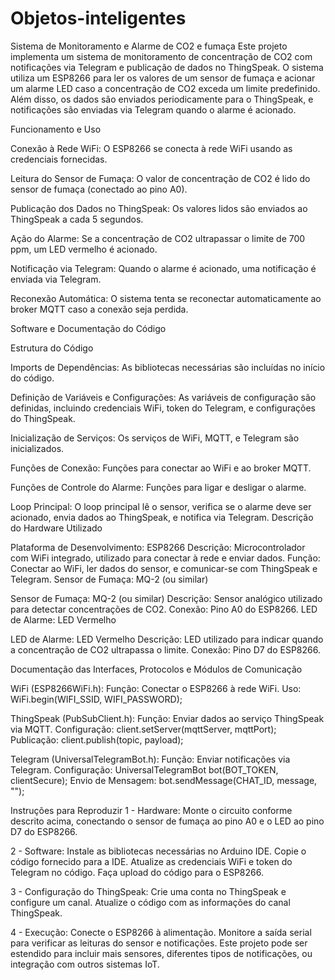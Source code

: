 # Objetos-inteligentes

Sistema de Monitoramento e Alarme de CO2 e fumaça
Este projeto implementa um sistema de monitoramento de concentração de CO2 com notificações via Telegram e publicação de dados no ThingSpeak. O sistema utiliza um ESP8266 para ler os valores de um sensor de fumaça e acionar um alarme LED caso a concentração de CO2 exceda um limite predefinido. Além disso, os dados são enviados periodicamente para o ThingSpeak, e notificações são enviadas via Telegram quando o alarme é acionado.


Funcionamento e Uso

Conexão à Rede WiFi: O ESP8266 se conecta à rede WiFi usando as credenciais fornecidas.

Leitura do Sensor de Fumaça: O valor de concentração de CO2 é lido do sensor de fumaça (conectado ao pino A0).

Publicação dos Dados no ThingSpeak: Os valores lidos são enviados ao ThingSpeak a cada 5 segundos.

Ação do Alarme: Se a concentração de CO2 ultrapassar o limite de 700 ppm, um LED vermelho é acionado.

Notificação via Telegram: Quando o alarme é acionado, uma notificação é enviada via Telegram.

Reconexão Automática: O sistema tenta se reconectar automaticamente ao broker MQTT caso a conexão seja perdida.

Software e Documentação do Código




Estrutura do Código

Imports de Dependências: As bibliotecas necessárias são incluídas no início do código.

Definição de Variáveis e Configurações: As variáveis de configuração são definidas, incluindo credenciais WiFi, token do Telegram, e configurações do ThingSpeak.

Inicialização de Serviços: Os serviços de WiFi, MQTT, e Telegram são inicializados.

Funções de Conexão: Funções para conectar ao WiFi e ao broker MQTT.

Funções de Controle do Alarme: Funções para ligar e desligar o alarme.

Loop Principal: O loop principal lê o sensor, verifica se o alarme deve ser acionado, envia dados ao ThingSpeak, e notifica via Telegram.
Descrição do Hardware Utilizado




Plataforma de Desenvolvimento: ESP8266
Descrição: Microcontrolador com WiFi integrado, utilizado para conectar à rede e enviar dados.
Função: Conectar ao WiFi, ler dados do sensor, e comunicar-se com ThingSpeak e Telegram.
Sensor de Fumaça: MQ-2 (ou similar)

Sensor de Fumaça: MQ-2 (ou similar)
Descrição: Sensor analógico utilizado para detectar concentrações de CO2.
Conexão: Pino A0 do ESP8266.
LED de Alarme: LED Vermelho

LED de Alarme: LED Vermelho
Descrição: LED utilizado para indicar quando a concentração de CO2 ultrapassa o limite.
Conexão: Pino D7 do ESP8266.




Documentação das Interfaces, Protocolos e Módulos de Comunicação

WiFi (ESP8266WiFi.h):
Função: Conectar o ESP8266 à rede WiFi.
Uso: WiFi.begin(WIFI_SSID, WIFI_PASSWORD);


ThingSpeak (PubSubClient.h):
Função: Enviar dados ao serviço ThingSpeak via MQTT.
Configuração: client.setServer(mqttServer, mqttPort);
Publicação: client.publish(topic, payload);


Telegram (UniversalTelegramBot.h):
Função: Enviar notificações via Telegram.
Configuração: UniversalTelegramBot bot(BOT_TOKEN, clientSecure);
Envio de Mensagem: bot.sendMessage(CHAT_ID, message, "");




Instruções para Reproduzir
1 - Hardware:
Monte o circuito conforme descrito acima, conectando o sensor de fumaça ao pino A0 e o LED ao pino D7 do ESP8266.

2 - Software:
Instale as bibliotecas necessárias no Arduino IDE.
Copie o código fornecido para a IDE.
Atualize as credenciais WiFi e token do Telegram no código.
Faça upload do código para o ESP8266.

3 - Configuração do ThingSpeak:
Crie uma conta no ThingSpeak e configure um canal.
Atualize o código com as informações do canal ThingSpeak.

4 - Execução:
Conecte o ESP8266 à alimentação.
Monitore a saída serial para verificar as leituras do sensor e notificações.
Este projeto pode ser estendido para incluir mais sensores, diferentes tipos de notificações, ou integração com outros sistemas IoT.
